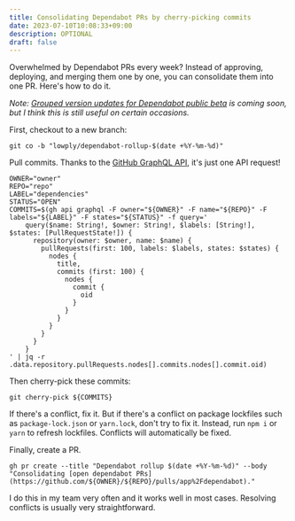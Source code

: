 ```yaml
---
title: Consolidating Dependabot PRs by cherry-picking commits
date: 2023-07-10T10:08:33+09:00
description: OPTIONAL
draft: false
---
```


Overwhelmed by Dependabot PRs every week? Instead of approving, deploying, and merging them one by one, you can consolidate them into one PR. Here's how to do it.

_Note: [Grouped version updates for Dependabot public beta](https://github.blog/changelog/2023-06-30-grouped-version-updates-for-dependabot-public-beta/) is coming soon, but I think this is still useful on certain occasions._

First, checkout to a new branch:

```shell
git co -b "lowply/dependabot-rollup-$(date +%Y-%m-%d)"
```

Pull commits. Thanks to the [GitHub GraphQL API](https://docs.github.com/en/graphql), it's just one API request!

```shell
OWNER="owner"
REPO="repo"
LABEL="dependencies"
STATUS="OPEN"
COMMITS=$(gh api graphql -F owner="${OWNER}" -F name="${REPO}" -F labels="${LABEL}" -F states="${STATUS}" -f query='
    query($name: String!, $owner: String!, $labels: [String!], $states: [PullRequestState!]) {
      repository(owner: $owner, name: $name) {
        pullRequests(first: 100, labels: $labels, states: $states) {
          nodes {
            title,
            commits (first: 100) {
              nodes {
                commit {
                  oid
                }
              }
            }
          }
        }
      }
    }
' | jq -r .data.repository.pullRequests.nodes[].commits.nodes[].commit.oid)
```

Then cherry-pick these commits:

```shell
git cherry-pick ${COMMITS}
```

If there's a conflict, fix it. But if there's a conflict on package lockfiles such as `package-lock.json` or `yarn.lock`, don't try to fix it. Instead, run `npm i` or `yarn` to refresh lockfiles. Conflicts will automatically be fixed.

Finally, create a PR.

```shell
gh pr create --title "Dependabot rollup $(date +%Y-%m-%d)" --body "Consolidating [open dependabot PRs](https://github.com/${OWNER}/${REPO}/pulls/app%2Fdependabot)."
```

I do this in my team very often and it works well in most cases. Resolving conflicts is usually very straightforward.
